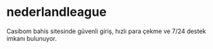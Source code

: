 # nederlandleague
Casibom bahis sitesinde güvenli giriş, hızlı para çekme ve 7/24 destek imkanı bulunuyor.
